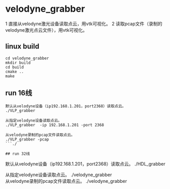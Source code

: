 # velodyne_grabber
1 直接从velodyne激光设备读取点云，用vtk可视化。
2 读取pcap文件（录制的velodyne激光点云文件），用vtk可视化。
## linux build
```
cd velodyne_grabber
mkdir build
cd build
cmake ..
make
```
## run 16线
```
默认从velodyne设备（ip192.168.1.201，port2368）读取点云。
./VLP_grabber 

从指定velodyne设备读取点云。
./VLP_grabber  -ip 192.168.1.201 -port 2368

从velodyne录制的pcap文件读取点云。
./VLP_grabber -pcap  
```./

## run 32线
```

默认从velodyne设备（ip192.168.1.201，port2368）读取点云。
./HDL_grabber 

从指定velodyne设备读取点云。
./velodyne_grabber  
从velodyne录制的pcap文件读取点云。
./velodyne_grabber  
```./